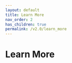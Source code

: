 ```yaml
---
layout: default
title: Learn More
nav_order: 2
has_children: true
permalink: /v2.0/learn_more
---
```

# Learn More
